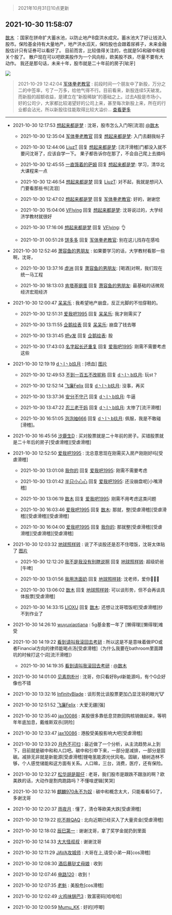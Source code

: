 > 2021年10月31日10点更新
<link rel="stylesheet" href="https://cdn.jsdelivr.net/gh/taotie6/sampleJSON@main/css/photo_show.css">
<meta name="referrer" content="no-referrer" />


 ## 2021-10-30 11:58:07 

 [㪚木](https://www.coolapk.com/feed/31066348?shareKey=OGYwMzY5MmE3MTk3NjE3Y2MzN2I~) ：国家在拼命扩大蓄水池，以防止地产B盘洪水成灾。蓄水池大了好让钱流入股市。保险基金持有大量地产，地产洪水滔天，保险股也会跟着尿裤子，未来金融股估计只有证券可以看好了。
目前而言，比较值得关注的，也就是5G和碳中和相关个股了。
散户现在可以吧欧美股作为一个风向标，欧美股不跌<!--break-->，尽量不要有大动作。
我还是那句话，未来十年，股市就是二十年前的房子[呲牙] 

<div class="album">
<img class="img-item" src="http://image.coolapk.com/feed/2020/0511/21/1081091_45bad8f3_4880_7713@356x200.gif" />
</div>

> 2021-10-29 12:42:04 
> [军体拳老教官](https://www.coolapk.com/feed/31041254?shareKey=MDdmYWZhYTRmOTJiNjE3Y2MzN2I~) : 前段时间一个朋友中了新股，万分之二的中签率，亏了一万多，给他气得不行。目前看来，新股连续5天破发。而新股的超额收益，是建立在“新股稀缺”的基础之上。过去A股是市场小，好的公司少，大家都比较渴望好的公司上来，甚至每次新股上来，所在的行业都会沾光，所以新股往往能取得比较大溢价... <a href="">查看更多</a> 

 ------- 

- 2021-10-30 12:17:53 [想起来都是梦](uid=696812) : 沈哥，股市怎么入门呀[流泪] <a class="feed-link-uname" href="/u/㪚木">@㪚木</a> 

    - 2021-10-30 12:35:04 [军体拳老教官](uid=2044950) 回复 [想起来都是梦](uid=696812): 入门去翻我帖子 

    - 2021-10-30 12:44:06 [LiuzT](uid=2145927) 回复 [想起来都是梦](uid=696812): [流汗滑稽]门都没入就不要问沈哥了，应该自学一下。
果子都告诉你在那了，不会自己爬上去摘吗 

    - 2021-10-30 12:45:55 [一直饿着的萨姆](uid=1267364) 回复 [想起来都是梦](uid=696812): 学习，清华北大课程来一点 

    - 2021-10-30 12:46:54 [想起来都是梦](uid=696812) 回复 [LiuzT](uid=2145927): 对不起，我就是想问入门要看那些书[流泪] 

    - 2021-10-30 12:47:02 [想起来都是梦](uid=696812) 回复 [军体拳老教官](uid=2044950): 好的，谢谢您 

    - 2021-10-30 15:04:06 [VFlying](uid=1355824) 回复 [想起来都是梦](uid=696812): 沈哥说过的，大学经济学教材就很好 

    - 2021-10-30 17:16:06 [想起来都是梦](uid=696812) 回复 [VFlying](uid=1355824): 👌 

    - 2021-10-31 00:51:28 [饼多多](uid=3767934) 回复 [军体拳老教官](uid=2044950): 别在这儿找存在感哈 

- 2021-10-30 12:52:46 [萧容鱼的男朋友](uid=2377889) : 如果要学习的话，大学教材看那一些啊，沈哥， 

    - 2021-10-30 13:37:16 [虚洲](uid=825485) 回复 [萧容鱼的男朋友](uid=2377889): [喝酒]对啊，我们现在统一马工程 

    - 2021-10-30 18:13:03 [肯塔基钢蛋](uid=2773441) 回复 [萧容鱼的男朋友](uid=2377889): 最基础的话微观经济宏观经济 

- 2021-10-30 12:00:47 [呆呆乐](uid=2137634) : 我希望地产崩盘，反正光脚的不怕穿鞋的。 

    - 2021-10-30 12:51:31 [爱我吧1995](uid=669913) 回复 [呆呆乐](uid=2137634): 我才刚需买了 

    - 2021-10-30 13:11:55 [企鹅绘表](uid=788546) 回复 [呆呆乐](uid=2137634): 崩盘了钱去哪 

    - 2021-10-30 13:31:45 [吧v发](uid=3760043) 回复 [企鹅绘表](uid=788546): 股 

    - 2021-10-30 17:43:03 [名字起长还重复](uid=485854) 回复 [爱我吧1995](uid=669913): 刚需不需要考虑这些 

- 2021-10-30 12:19:19 [d丶I丶b玖月](uid=2952537) : [喷血] [图片](http://image.coolapk.com/feed/2021/1030/12/2952537_8321f46d_7558_1843@828x1656.jpeg)

    - 2021-10-30 12:49:53 [不到一百五不改昵称](uid=956313) 回复 [d丶I丶b玖月](uid=2952537): 玩st？ 

    - 2021-10-30 12:52:14 [飞廉Felix](uid=900024) 回复 [d丶I丶b玖月](uid=2952537): 没事，再买 

    - 2021-10-30 13:37:36 [安分不守己](uid=708582) 回复 [d丶I丶b玖月](uid=2952537): 牛逼 

    - 2021-10-30 13:47:22 [忍三老干妈](uid=2094194) 回复 [d丶I丶b玖月](uid=2952537): 太惨了[流汗滑稽] 

    - 2021-10-30 16:51:05 [泡泡袖666](uid=2844894) 回复 [d丶I丶b玖月](uid=2952537): 佩服，我是不敢碰[滑稽]。 

- 2021-10-30 16:45:56 [汐鹿生D](uid=4309416) : 买对股票就是二十年前的房子。买错股票就是二十年后的房子[受虐滑稽][受虐滑稽] 

- 2021-10-30 12:52:50 [爱我吧1995](uid=669913) : 沈总意思现在刚需买入房产刚刚好吗[受虐滑稽] 

    - 2021-10-30 13:01:08 [我你的](uid=3530668) 回复 [爱我吧1995](uid=669913): 刚需不需要考虑 

    - 2021-10-30 13:01:42 [半只小心心](uid=1559932) 回复 [爱我吧1995](uid=669913): 还没崩盘呢[小嘴滑稽] 

    - 2021-10-30 13:06:19 [㪚木](uid=1081091) 回复 [爱我吧1995](uid=669913): 刚需不用考虑这类问题 

    - 2021-10-30 16:03:46 [爱我吧1995](uid=669913) 回复 [㪚木](uid=1081091): 那就，整[受虐滑稽][受虐滑稽][受虐滑稽][受虐滑稽] 

    - 2021-10-30 16:04:00 [爱我吧1995](uid=669913) 回复 [我你的](uid=3530668): 那就整[受虐滑稽][受虐滑稽][受虐滑稽][受虐滑稽] 

- 2021-10-30 12:03:32 [地球照样转](uid=1078484) : 说了不谈股还是忍不住喂饭，沈哥太体贴了 [图片](http://image.coolapk.com/feed/2021/1030/12/1078484_d63b3638_6611_7395@300x300.jpeg)

    - 2021-10-30 12:12:20 [我不是我没有别瞎说啊](uid=2231912) 回复 [地球照样转](uid=1078484): 超级奶爸[牛啤] 

    - 2021-10-30 13:01:56 [我用洗面奶](uid=959542) 回复 [地球照样转](uid=1078484): 沈老师，爱你🥵🥵🥵 

    - 2021-10-30 13:06:02 [㪚木](uid=1081091) 回复 [地球照样转](uid=1078484): 可以谈形势，但不会再谈具体股票[受虐滑稽] 

    - 2021-10-30 14:33:15 [LIOXU](uid=2824671) 回复 [㪚木](uid=1081091): 还想让沈哥喂饭呢[受虐滑稽]抄不到作业了 

- 2021-10-30 14:26:10 [wuyuxiaotiana](uid=686790) : 5g基金套一年了 [懒得理][懒得理]难受 

- 2021-10-30 14:19:22 [看到请叫我滚回去考研](uid=3241499) : 所以这是不是意味着做IPO或者Financial方向的律师能喝点汤[受虐滑稽]（为什么我要在bathroom里面蹲坑的时候打这个词[流汗滑稽]） 

    - 2021-10-30 14:19:35 [看到请叫我滚回去考研](uid=3241499) : <a class="feed-link-uname" href="/u/㪚木">@㪚木</a> 

- 2021-10-30 14:01:00 [见素抱朴H](uid=1014158) : 沈哥，你只看好Byd新能源吗，有个G企好像也不错 

- 2021-10-30 13:32:16 [InfinityBlade](uid=768441) : 谈形势比谈股票更加凸显沈哥的眼光🐮 

- 2021-10-30 12:51:52 [飞廉Felix](uid=900024) : 大爱无疆[强] 

- 2021-10-30 12:35:40 [jax10086](uid=797822) : 美股很多靠低息贷款回购核销做起来，等明年年底加息，戴维斯双杀[阴险] 

- 2021-10-30 12:33:47 [jax10086](uid=797822) : 港股受美股影响大吧[受虐滑稽] 

- 2021-10-30 12:33:20 [月色不可扫](uid=3639201) : 最近做了一个分析，从主流趋势从上到下，目前就是碳中和和人口吧。碳中和引申下来，一部分是减排，一部分是固碳。减排无非就是新能源[受虐滑稽]锂电氢能源光伏风电。固碳，植树造林不够，个人感觉储能和这方面有关系。人口嘛，三台，消费，医疗，还有保险。 

- 2021-10-30 12:32:27 [松华胡是靓仔](uid=692318) : 老哥，我们股市是跟跌不跟涨的啊？欧美跌的话，大动作是割肉跑路吗？不懂啥逻辑[笑哭] 

- 2021-10-30 12:32:16 [麒麟970永不为奴](uid=3363987) : 碳中和概念太大，只能看看5G了，多谢沈哥 

- 2021-10-30 12:20:37 [雨夜月](uid=2036968) : 懂了，清仓等欧美大跌[受虐滑稽] 

- 2021-10-30 12:19:22 [吃不胖QAQ](uid=2739014) : 北向近期已经买入了大量资金[受虐滑稽] 

- 2021-10-30 12:18:02 [辰巳第一](uid=2015674) : 谢谢沈哥，拿了奖学金就扔到里面 

- 2021-10-30 12:14:33 [大大怪叔叔](uid=956235) : 谢谢沈哥 

- 2021-10-30 12:11:29 [JAVA攻城师](uid=1305871) : 大哥在上,请受小弟一拜[cos滑稽] 

- 2021-10-30 12:08:30 [酒后暴哒丈母娘](uid=958361) : 收到 

- 2021-10-30 12:07:46 [电路120](uid=711711) : 收到！ 

- 2021-10-30 12:07:35 [老魁](uid=1703096) : 美股危[cos滑稽] 

- 2021-10-30 12:02:49 [火鸡味锅巴3](uid=1060439) : 致富密码[哈哈哈] 

- 2021-10-30 12:00:59 [Mumu_KK](uid=1355663) : 好的[哼唧] 

